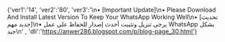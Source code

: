 {'ver1':'14', 'ver2':'80', 'ver3':'\n• [Important Update]\n• Please Download And Install Latest Version To Keep Your WhatsApp Working Well\n• [تحديث جديد مهم]\n• يرجى تنزيل وتثبيت أحدث إصدار للحفاظ على عمل WhatsApp بشكل جيد\n' , 'dli':'https://anwer286.blogspot.com/p/blog-page_30.html'}
